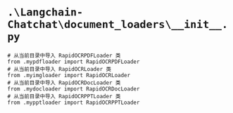 # `.\Langchain-Chatchat\document_loaders\__init__.py`

```
# 从当前目录中导入 RapidOCRPDFLoader 类
from .mypdfloader import RapidOCRPDFLoader
# 从当前目录中导入 RapidOCRLoader 类
from .myimgloader import RapidOCRLoader
# 从当前目录中导入 RapidOCRDocLoader 类
from .mydocloader import RapidOCRDocLoader
# 从当前目录中导入 RapidOCRPPTLoader 类
from .mypptloader import RapidOCRPPTLoader
```